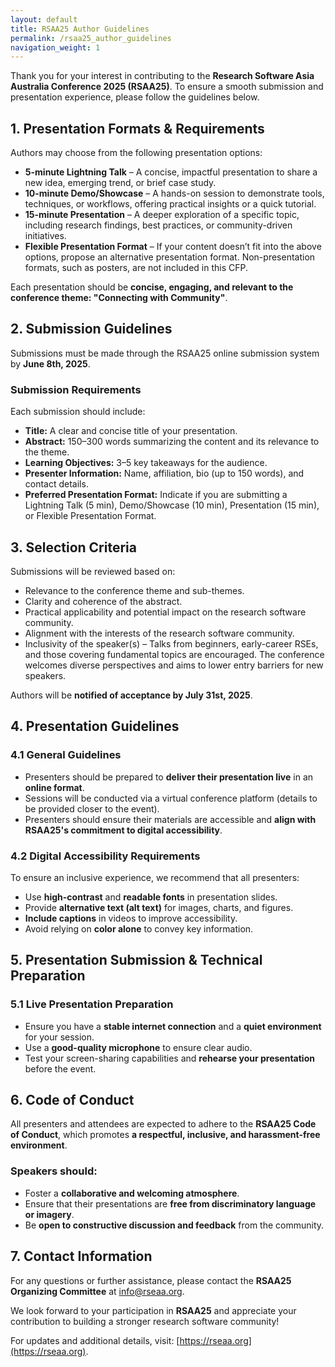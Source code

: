 ```yaml
---
layout: default
title: RSAA25 Author Guidelines
permalink: /rsaa25_author_guidelines
navigation_weight: 1
---
```


Thank you for your interest in contributing to the **Research Software Asia Australia Conference 2025 (RSAA25)**. To ensure a smooth submission and presentation experience, please follow the guidelines below.

## 1. Presentation Formats & Requirements

Authors may choose from the following presentation options:
- **5-minute Lightning Talk** – A concise, impactful presentation to share a new idea, emerging trend, or brief case study.
- **10-minute Demo/Showcase** – A hands-on session to demonstrate tools, techniques, or workflows, offering practical insights or a quick tutorial.
- **15-minute Presentation** – A deeper exploration of a specific topic, including research findings, best practices, or community-driven initiatives.
- **Flexible Presentation Format** – If your content doesn’t fit into the above options, propose an alternative presentation format. Non-presentation formats, such as posters, are not included in this CFP.

Each presentation should be **concise, engaging, and relevant to the conference theme: "Connecting with Community"**.

## 2. Submission Guidelines

Submissions must be made through the RSAA25 online submission system by **June 8th, 2025**.

### Submission Requirements

Each submission should include:
- **Title:** A clear and concise title of your presentation.
- **Abstract:** 150–300 words summarizing the content and its relevance to the theme.
- **Learning Objectives:** 3–5 key takeaways for the audience.
- **Presenter Information:** Name, affiliation, bio (up to 150 words), and contact details.
- **Preferred Presentation Format:** Indicate if you are submitting a Lightning Talk (5 min), Demo/Showcase (10 min), Presentation (15 min), or Flexible Presentation Format.

## 3. Selection Criteria

Submissions will be reviewed based on:
- Relevance to the conference theme and sub-themes.
- Clarity and coherence of the abstract.
- Practical applicability and potential impact on the research software community.
- Alignment with the interests of the research software community.
- Inclusivity of the speaker(s) – Talks from beginners, early-career RSEs, and those covering fundamental topics are encouraged. The conference welcomes diverse perspectives and aims to lower entry barriers for new speakers.

Authors will be **notified of acceptance by July 31st, 2025**.

## 4. Presentation Guidelines

### 4.1 General Guidelines

- Presenters should be prepared to **deliver their presentation live** in an **online format**.
- Sessions will be conducted via a virtual conference platform (details to be provided closer to the event).
- Presenters should ensure their materials are accessible and **align with RSAA25's commitment to digital accessibility**.

### 4.2 Digital Accessibility Requirements

To ensure an inclusive experience, we recommend that all presenters:
- Use **high-contrast** and **readable fonts** in presentation slides.
- Provide **alternative text (alt text)** for images, charts, and figures.
- **Include captions** in videos to improve accessibility.
- Avoid relying on **color alone** to convey key information.

## 5. Presentation Submission & Technical Preparation

### 5.1 Live Presentation Preparation

- Ensure you have a **stable internet connection** and a **quiet environment** for your session.
- Use a **good-quality microphone** to ensure clear audio.
- Test your screen-sharing capabilities and **rehearse your presentation** before the event.

## 6. Code of Conduct

All presenters and attendees are expected to adhere to the **RSAA25 Code of Conduct**, which promotes **a respectful, inclusive, and harassment-free environment**.

### Speakers should:

- Foster a **collaborative and welcoming atmosphere**.
- Ensure that their presentations are **free from discriminatory language or imagery**.
- Be **open to constructive discussion and feedback** from the community.

## 7. Contact Information

For any questions or further assistance, please contact the **RSAA25 Organizing Committee** at info@rseaa.org.

We look forward to your participation in **RSAA25** and appreciate your contribution to building a stronger research software community!

For updates and additional details, visit: [https://rseaa.org](https://rseaa.org).
